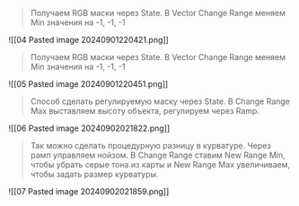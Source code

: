 > Получаем RGB маски через State. В Vector Change Range меняем Min значения на -1, -1, -1

![[04 Pasted image 20240901220421.png]]


> Получаем RGB маски через State. В Vector Change Range меняем Min значения на -1, -1, -1

![[05 Pasted image 20240901220451.png]]


> Способ сделать регулируемую маску через State. В Change Range Max выставляем высоту объекта, регулируем через Ramp.

![[06 Pasted image 20240902021822.png]]


> Так можно сделать процедурную разницу в курватуре. Через рамп управляем нойзом. В Change Range ставим New Range Min, чтобы убрать серые тона из карты и New Range Max увеличиваем, чтобы задать размер курватуры.

![[07 Pasted image 20240902021859.png]]